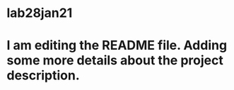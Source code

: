 # lab28jan21
# I am editing the README file. Adding some more details about the project description.
